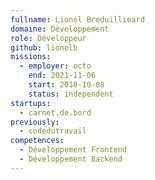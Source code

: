 ```yaml
---
fullname: Lionel Breduillieard
domaine: Développement
role: Développeur
github: lionelb
missions:
  - employer: octo
    end: 2021-11-06
    start: 2018-10-08
    status: independent
startups:
  - carnet.de.bord
previously:
  - codedutravail
competences:
  - Développement Frontend
  - Développement Backend
---
```

